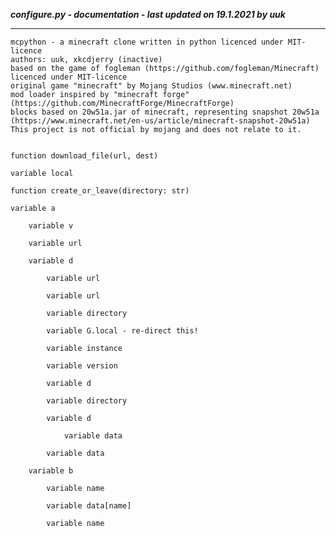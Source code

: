 ***configure.py - documentation - last updated on 19.1.2021 by uuk***
___

    mcpython - a minecraft clone written in python licenced under MIT-licence
    authors: uuk, xkcdjerry (inactive)
    based on the game of fogleman (https://github.com/fogleman/Minecraft) licenced under MIT-licence
    original game "minecraft" by Mojang Studios (www.minecraft.net)
    mod loader inspired by "minecraft forge" (https://github.com/MinecraftForge/MinecraftForge)
    blocks based on 20w51a.jar of minecraft, representing snapshot 20w51a
    (https://www.minecraft.net/en-us/article/minecraft-snapshot-20w51a)
    This project is not official by mojang and does not relate to it.


    function download_file(url, dest)

    variable local

    function create_or_leave(directory: str)

    variable a

        variable v

        variable url

        variable d

            variable url

            variable url

            variable directory

            variable G.local - re-direct this!

            variable instance

            variable version

            variable d

            variable directory

            variable d

                variable data

            variable data

        variable b

            variable name

            variable data[name]

            variable name